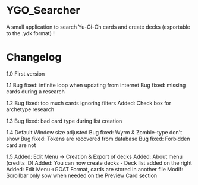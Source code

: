 # YGO_Searcher
A small application to search Yu-Gi-Oh cards and create decks (exportable to the .ydk format) !

# Changelog
1.0
First version

1.1
Bug fixed: infinite loop when updating from internet
Bug fixed: missing cards during a research

1.2
Bug fixed: too much cards ignoring filters
Added: Check box for archetype research

1.3
Bug fixed: bad card type during list creation

1.4
Default Window size adjusted
Bug fixed: Wyrm & Zombie-type don't show
Bug fixed: Tokens are recovered from database
Bug fixed: Forbidden card are not

1.5
Added: Edit Menu -> Creation & Export of decks
Added: About menu (credits :D)
Added: You can now create decks - Deck list added on the right
Added: Edit Menu->GOAT Format, cards are stored in another file
Modif: Scrollbar only sow when needed on the Preview Card section
